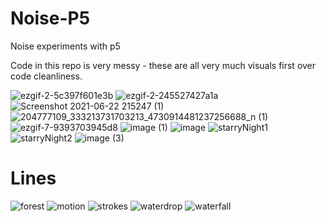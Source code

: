 # Noise-P5


Noise experiments with p5

Code in this repo is very messy - these are all very much visuals first over code cleanliness.


![ezgif-2-5c397f601e3b](https://user-images.githubusercontent.com/17143693/123219993-68649480-d4c5-11eb-91a3-a6cb42f7bddb.gif) 
![ezgif-2-245527427a1a](https://user-images.githubusercontent.com/17143693/123219823-3c491380-d4c5-11eb-93e8-b22b87be9b41.gif) 
![Screenshot 2021-06-22 215247 (1)](https://user-images.githubusercontent.com/17143693/123220413-d8731a80-d4c5-11eb-9eab-859411284779.png)
![204777109_333213731703213_4730914481237256688_n (1)](https://user-images.githubusercontent.com/17143693/123220014-6f8ba280-d4c5-11eb-88f3-3e2562eda6f6.png) 
![ezgif-7-9393703945d8](https://user-images.githubusercontent.com/17143693/123865634-11771900-d924-11eb-8293-4fadbd56a28f.gif)
![image (1)](https://user-images.githubusercontent.com/17143693/124671396-4ef01f00-dead-11eb-89ff-2552d14cd7e4.gif)
![image](https://user-images.githubusercontent.com/17143693/124671405-5283a600-dead-11eb-8794-e5f12b76e368.gif)
![starryNight1](https://user-images.githubusercontent.com/17143693/149640308-a8c3ddbb-375e-4d89-8d26-78da660daaeb.gif)
![starryNight2](https://user-images.githubusercontent.com/17143693/149640310-2ddff456-f37e-4424-8a7e-820d715d3101.gif)
![image (3)](https://user-images.githubusercontent.com/17143693/149640921-82396390-8b9b-4216-81f3-9d62cd6c6528.gif)

# Lines

![forest](https://user-images.githubusercontent.com/17143693/222574550-31d0cab5-0e2f-4944-9093-62bb06e52fca.gif)
![motion](https://user-images.githubusercontent.com/17143693/222574566-7cf2d0b5-6a24-4d3b-b354-71a4af22f56d.gif)
![strokes](https://user-images.githubusercontent.com/17143693/222574651-a11ef98c-c60a-4b0e-8fe8-91d78f810f1c.gif)
![waterdrop](https://user-images.githubusercontent.com/17143693/222574656-c0211b83-7e1e-451f-b556-633662b312d8.gif)
![waterfall](https://user-images.githubusercontent.com/17143693/222574662-286b38c6-914b-4d39-b608-7d926166c98b.gif)

